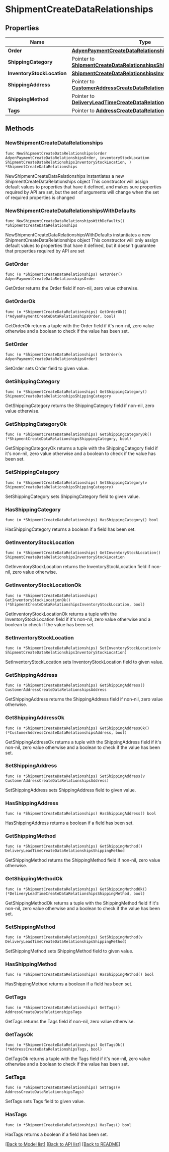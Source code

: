 # ShipmentCreateDataRelationships

## Properties

Name | Type | Description | Notes
------------ | ------------- | ------------- | -------------
**Order** | [**AdyenPaymentCreateDataRelationshipsOrder**](AdyenPaymentCreateDataRelationshipsOrder.md) |  | 
**ShippingCategory** | Pointer to [**ShipmentCreateDataRelationshipsShippingCategory**](ShipmentCreateDataRelationshipsShippingCategory.md) |  | [optional] 
**InventoryStockLocation** | [**ShipmentCreateDataRelationshipsInventoryStockLocation**](ShipmentCreateDataRelationshipsInventoryStockLocation.md) |  | 
**ShippingAddress** | Pointer to [**CustomerAddressCreateDataRelationshipsAddress**](CustomerAddressCreateDataRelationshipsAddress.md) |  | [optional] 
**ShippingMethod** | Pointer to [**DeliveryLeadTimeCreateDataRelationshipsShippingMethod**](DeliveryLeadTimeCreateDataRelationshipsShippingMethod.md) |  | [optional] 
**Tags** | Pointer to [**AddressCreateDataRelationshipsTags**](AddressCreateDataRelationshipsTags.md) |  | [optional] 

## Methods

### NewShipmentCreateDataRelationships

`func NewShipmentCreateDataRelationships(order AdyenPaymentCreateDataRelationshipsOrder, inventoryStockLocation ShipmentCreateDataRelationshipsInventoryStockLocation, ) *ShipmentCreateDataRelationships`

NewShipmentCreateDataRelationships instantiates a new ShipmentCreateDataRelationships object
This constructor will assign default values to properties that have it defined,
and makes sure properties required by API are set, but the set of arguments
will change when the set of required properties is changed

### NewShipmentCreateDataRelationshipsWithDefaults

`func NewShipmentCreateDataRelationshipsWithDefaults() *ShipmentCreateDataRelationships`

NewShipmentCreateDataRelationshipsWithDefaults instantiates a new ShipmentCreateDataRelationships object
This constructor will only assign default values to properties that have it defined,
but it doesn't guarantee that properties required by API are set

### GetOrder

`func (o *ShipmentCreateDataRelationships) GetOrder() AdyenPaymentCreateDataRelationshipsOrder`

GetOrder returns the Order field if non-nil, zero value otherwise.

### GetOrderOk

`func (o *ShipmentCreateDataRelationships) GetOrderOk() (*AdyenPaymentCreateDataRelationshipsOrder, bool)`

GetOrderOk returns a tuple with the Order field if it's non-nil, zero value otherwise
and a boolean to check if the value has been set.

### SetOrder

`func (o *ShipmentCreateDataRelationships) SetOrder(v AdyenPaymentCreateDataRelationshipsOrder)`

SetOrder sets Order field to given value.


### GetShippingCategory

`func (o *ShipmentCreateDataRelationships) GetShippingCategory() ShipmentCreateDataRelationshipsShippingCategory`

GetShippingCategory returns the ShippingCategory field if non-nil, zero value otherwise.

### GetShippingCategoryOk

`func (o *ShipmentCreateDataRelationships) GetShippingCategoryOk() (*ShipmentCreateDataRelationshipsShippingCategory, bool)`

GetShippingCategoryOk returns a tuple with the ShippingCategory field if it's non-nil, zero value otherwise
and a boolean to check if the value has been set.

### SetShippingCategory

`func (o *ShipmentCreateDataRelationships) SetShippingCategory(v ShipmentCreateDataRelationshipsShippingCategory)`

SetShippingCategory sets ShippingCategory field to given value.

### HasShippingCategory

`func (o *ShipmentCreateDataRelationships) HasShippingCategory() bool`

HasShippingCategory returns a boolean if a field has been set.

### GetInventoryStockLocation

`func (o *ShipmentCreateDataRelationships) GetInventoryStockLocation() ShipmentCreateDataRelationshipsInventoryStockLocation`

GetInventoryStockLocation returns the InventoryStockLocation field if non-nil, zero value otherwise.

### GetInventoryStockLocationOk

`func (o *ShipmentCreateDataRelationships) GetInventoryStockLocationOk() (*ShipmentCreateDataRelationshipsInventoryStockLocation, bool)`

GetInventoryStockLocationOk returns a tuple with the InventoryStockLocation field if it's non-nil, zero value otherwise
and a boolean to check if the value has been set.

### SetInventoryStockLocation

`func (o *ShipmentCreateDataRelationships) SetInventoryStockLocation(v ShipmentCreateDataRelationshipsInventoryStockLocation)`

SetInventoryStockLocation sets InventoryStockLocation field to given value.


### GetShippingAddress

`func (o *ShipmentCreateDataRelationships) GetShippingAddress() CustomerAddressCreateDataRelationshipsAddress`

GetShippingAddress returns the ShippingAddress field if non-nil, zero value otherwise.

### GetShippingAddressOk

`func (o *ShipmentCreateDataRelationships) GetShippingAddressOk() (*CustomerAddressCreateDataRelationshipsAddress, bool)`

GetShippingAddressOk returns a tuple with the ShippingAddress field if it's non-nil, zero value otherwise
and a boolean to check if the value has been set.

### SetShippingAddress

`func (o *ShipmentCreateDataRelationships) SetShippingAddress(v CustomerAddressCreateDataRelationshipsAddress)`

SetShippingAddress sets ShippingAddress field to given value.

### HasShippingAddress

`func (o *ShipmentCreateDataRelationships) HasShippingAddress() bool`

HasShippingAddress returns a boolean if a field has been set.

### GetShippingMethod

`func (o *ShipmentCreateDataRelationships) GetShippingMethod() DeliveryLeadTimeCreateDataRelationshipsShippingMethod`

GetShippingMethod returns the ShippingMethod field if non-nil, zero value otherwise.

### GetShippingMethodOk

`func (o *ShipmentCreateDataRelationships) GetShippingMethodOk() (*DeliveryLeadTimeCreateDataRelationshipsShippingMethod, bool)`

GetShippingMethodOk returns a tuple with the ShippingMethod field if it's non-nil, zero value otherwise
and a boolean to check if the value has been set.

### SetShippingMethod

`func (o *ShipmentCreateDataRelationships) SetShippingMethod(v DeliveryLeadTimeCreateDataRelationshipsShippingMethod)`

SetShippingMethod sets ShippingMethod field to given value.

### HasShippingMethod

`func (o *ShipmentCreateDataRelationships) HasShippingMethod() bool`

HasShippingMethod returns a boolean if a field has been set.

### GetTags

`func (o *ShipmentCreateDataRelationships) GetTags() AddressCreateDataRelationshipsTags`

GetTags returns the Tags field if non-nil, zero value otherwise.

### GetTagsOk

`func (o *ShipmentCreateDataRelationships) GetTagsOk() (*AddressCreateDataRelationshipsTags, bool)`

GetTagsOk returns a tuple with the Tags field if it's non-nil, zero value otherwise
and a boolean to check if the value has been set.

### SetTags

`func (o *ShipmentCreateDataRelationships) SetTags(v AddressCreateDataRelationshipsTags)`

SetTags sets Tags field to given value.

### HasTags

`func (o *ShipmentCreateDataRelationships) HasTags() bool`

HasTags returns a boolean if a field has been set.


[[Back to Model list]](../README.md#documentation-for-models) [[Back to API list]](../README.md#documentation-for-api-endpoints) [[Back to README]](../README.md)


